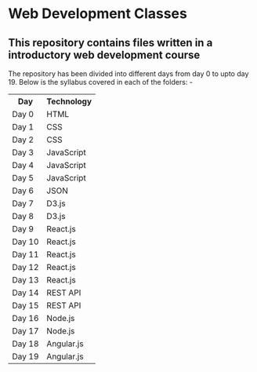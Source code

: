 # Web Development Classes

## This repository contains files written in a introductory web development course

The repository has been divided into different days from day 0 to upto day 19.
Below is the syllabus covered in each of the folders: -

<!-- # <input type="hf" name="djsf">hi bitch -->

<table>
    <tr>
        <th>Day</th>
        <th>Technology</th>
    </tr>
    <tr>
        <td>Day 0</td>
        <td>HTML</td>
    </tr>
    <tr>
        <td>Day 1</td>
        <td>CSS</td>
    </tr>
    <tr>
        <td>Day 2</td>
        <td>CSS</td>
    </tr>
    <tr>
        <td>Day 3</td>
        <td>JavaScript</td>
    </tr>
    <tr>
        <td>Day 4</td>
        <td>JavaScript</td>
    </tr>
    <tr>
        <td>Day 5</td>
        <td>JavaScript</td>
    </tr>
    <tr>
        <td>Day 6</td>
        <td>JSON</td>
    </tr>
    <tr>
        <td>Day 7</td>
        <td>D3.js</td>
    </tr>
    <tr>
        <td>Day 8</td>
        <td>D3.js</td>
    </tr>
    <tr>
        <td>Day 9</td>
        <td>React.js</td>
    </tr>
    <tr>
        <td>Day 10</td>
        <td>React.js</td>
    </tr>
    <tr>
        <td>Day 11</td>
        <td>React.js</td>
    </tr>
    <tr>
        <td>Day 12</td>
        <td>React.js</td>
    </tr>
    <tr>
        <td>Day 13</td>
        <td>React.js</td>
    </tr>
    <tr>
        <td>Day 14</td>
        <td>REST API</td>
    </tr>
    <tr>
        <td>Day 15</td>
        <td>REST API</td>
    </tr>
    <tr>
        <td>Day 16</td>
        <td>Node.js</td>
    </tr>
    <tr>
        <td>Day 17</td>
        <td>Node.js</td>
    </tr>
    <tr>
        <td>Day 18</td>
        <td>Angular.js</td>
    </tr>
    <tr>
        <td>Day 19</td>
        <td>Angular.js</td>
    </tr>
</table>
